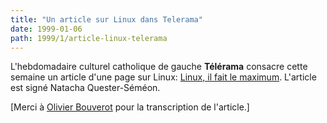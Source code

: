```yaml
---
title: "Un article sur Linux dans Telerama"
date: 1999-01-06
path: 1999/1/article-linux-telerama
---
```


<P>
L'hebdomadaire culturel catholique de gauche <B>Télérama</B>
consacre cette semaine un article d'une page sur Linux: <A HREF="http://www.linux-center.org/articles/9901/telerama.html">Linux,
il fait le maximum</A>. L'article est signé
Natacha Quester-Séméon.
</P>

<P>
[Merci à <A HREF="mailto:bouverot@club-internet.fr">Olivier Bouverot</A>
pour la transcription de l'article.]
</P>



